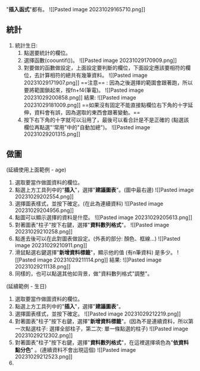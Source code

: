 
"**插入函式**"都有。
![[Pasted image 20231029165710.png]]

## 統計
1. 統計生日:
	1. 點選要統計的欄位。
	2. 選擇函數(coountif())。
		![[Pasted image 20231029170909.png]]
	3. 對要做的函數做設定，上面設定要判斷的欄位，下面設定應該要相符的欄位，去計算相符的總共有幾筆資料。
		![[Pasted image 20231029171907.png]]
		==注意== : 因為之後選擇的範圍會跟著跑，所以要將範圍鎖起來，按fn+f4(筆電)。
		![[Pasted image 20231029200858.png]]
		結果:
		![[Pasted image 20231029181009.png]]
		==如果沒有固定不能直接點欄位右下角的十字延伸，資料會有誤，因為選取的東西會跟著變動。==
	4. 按下右下角的十字就可以沿用了，最後可以看合計是不是正確的 (點選該欄位再點選"'常用"中的"自動加總")。
		![[Pasted image 20231029201315.png]]


## 做圖
(延續使用上面範例 - age)
1. 選取要當作做圖資料的欄位。
2. 點選上方工具列中的"**插入**"，選擇"**建議圖表**"。(圖中最右邊)
	![[Pasted image 20231029202554.png]]
3. 選擇圖表樣式，並按下確定。(在此為連續資料)
	![[Pasted image 20231029204956.png]]
4.  點圖可以顯示選擇的資料是什麼。
	![[Pasted image 20231029205613.png]]
5. 對著圖表"柱子"按下右鍵，選擇"**資料數列格式**"。
	![[Pasted image 20231029210258.png]]
6. 點進去後可以在此對圖表做設定。(外表的部分: 顏色、框線...)
	![[Pasted image 20231029210911.png]]
7. 滑鼠點選右鍵選擇"**新增資料標籤**"，顯示他的值 (有n筆資料) 是多少。
	![[Pasted image 20231029211114.png]]
	結果:
	![[Pasted image 20231029211138.png]]
8. 同樣的，也可以點選其他如背景，做"資料數列格式"調整"。

(延續範例 - 生日)
1. 選取要當作做圖資料的欄位。
2. 點選上方工具列中的"**插入**"，選擇"**建議圖表**"。
3. 選擇圖表樣式，並按下確定。
	![[Pasted image 20231029212219.png]]
4. 對著圖表"柱子"按下右鍵，選擇"**新增資料標籤**"。(因為不是連續資料，所以第一次點選柱子: 選擇全部柱子，第二次: 單一條點選的柱子)
	![[Pasted image 20231029212302.png]]
5. 對著圖表"柱子"按下右鍵，選擇"**資料數列格式**"，在這裡選擇填色為"**依資料點分色**" 。(連續資料不會出現這個)
	![[Pasted image 20231029212523.png]]
6. 
